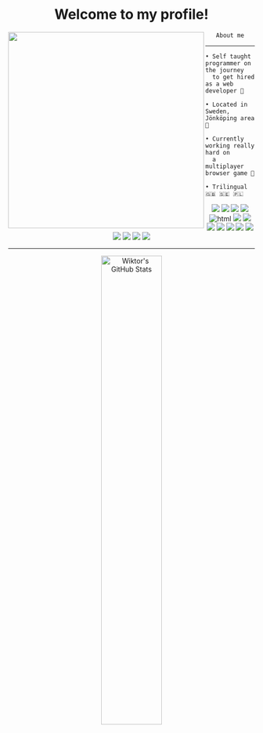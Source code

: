<h1 align="center">Welcome to my profile!</h1>

<img src="https://avatars.githubusercontent.com/u/79018062?v=4" width="400" height="400" align="left"></img>

<div align="center">
    <code>About me</code>
</div>

<hr></hr>

```
• Self taught programmer on the journey
  to get hired as a web developer 🚀

• Located in Sweden, Jönköping area 💯

• Currently working really hard on
  a multiplayer browser game 💪

• Trilingual 🇬🇧 🇸🇪 🇵🇱 
```

<p align="center">
    <img src="https://img.shields.io/badge/-JavaScript-323330?style=flat&logo=javascript&logoColor=EFD81D" />
    <img src="https://img.shields.io/badge/-TypeScript-F2F2F2?style=flat&logo=typescript" />
    <img src="https://img.shields.io/badge/-Python-FFD43B?style=flat&logo=python" />
    <img src="https://img.shields.io/badge/-Node-333333?style=flat&logo=node.js"/>
    <img src="https://img.shields.io/badge/-HTML5-orange?style=flat&logo=html5" alt="html" />
    <img src="https://img.shields.io/badge/-CSS-2965F1?style=flat&logo=css3" />
    <img src="https://img.shields.io/badge/-Tailwind CSS-0B1120?style=flat&logo=tailwindcss"/>
    <img src="https://img.shields.io/badge/-Vue.js-32475B?style=flat&logo=vue.js"/>
    <img src="https://img.shields.io/badge/-React-149ECA?style=flat&logo=react"/>
    <img src="https://img.shields.io/badge/-Socket.io-FFFFFF?style=flat&logo=socket.io&logoColor=000000"/>
    <img src="https://img.shields.io/badge/-Express-303030?style=flat&logo=Express"/>
    <img src="https://img.shields.io/badge/-Postgres-eeeeee?style=flat&logo=Postgresql"/>
    <img src="https://img.shields.io/badge/-MongoDB-F4F4F4?style=flat&logo=MongoDB"/>
    <img src="https://img.shields.io/badge/-Docker-FFFFFF?style=flat&logo=Docker"/>
    <img src="https://img.shields.io/badge/-Linux-F4F4F4?style=flat&logo=archlinux&logoColor=168ECA"/>
    <img src="https://img.shields.io/badge/-VSCode-0078D7?style=flat&logo=VisualStudioCode"/>
</p>

<hr></hr>

<div align="center">
<!-- <img style="text-align: center; width: 49.50%" alt="Wiktor's GitHub Stats" src="https://github-readme-stats.vercel.app/api/top-langs/?username=wiktor-falek&count_private=true&layout=compact&show_icons=true&hide_border=true&theme=tokyonight&langs_count=6&hide=html" /> -->

<img style="text-align: center; width: 49.50%" alt="Wiktor's GitHub Stats" src="https://github-readme-stats.vercel.app/api/top-langs/?username=wiktor-falek&layout=compact&count_private=true&hide_border=true&theme=tokyonight&hide=html,roff" />
    
</div>

<p float="left">
</p>
